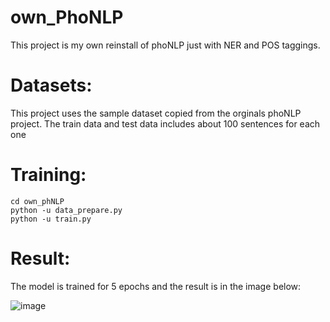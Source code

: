 # own_PhoNLP
This project is my own reinstall of phoNLP just with NER and POS taggings.

# Datasets:
This project uses the sample dataset copied from the orginals phoNLP project.
The train data and test data includes about 100 sentences for each one

# Training:
```
cd own_phNLP
python -u data_prepare.py
python -u train.py
```

# Result:
The model is trained for 5 epochs and the result is in the image below:

![image](https://github.com/machoguy2210/own_PhoNLP/assets/122034606/bd37a668-544a-48bc-91b2-fe8ed8484036)



